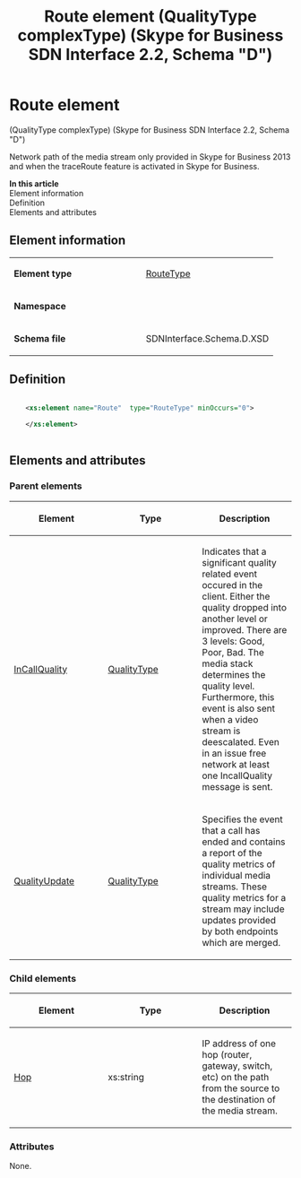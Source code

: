 ﻿---
title: Route element (QualityType complexType) (Skype for Business SDN Interface 2.2, Schema "D")
TOCTitle: Route element (QualityType complexType)
ms:assetid: 8c8b09b2-f976-ac9b-7c94-0daf791d03ee
ms:mtpsurl: https://msdn.microsoft.com/en-us/library/Mt170993(v=office.16)
ms:contentKeyID: 65855568
ms.date: 08/24/2015
mtps_version: v=office.16
dev_langs:
- xml
---

# Route element 

(QualityType complexType) (Skype for Business SDN Interface 2.2, Schema \"D\")

Network path of the media stream only provided in Skype for Business 2013 and when the traceRoute feature is activated in Skype for Business.


**In this article**  
Element information  
Definition  
Elements and attributes  

## Element information

<table>
<colgroup>
<col style="width: 50%" />
<col style="width: 50%" />
</colgroup>
<tbody>
<tr class="odd">
<td><p><strong>Element type</strong></p></td>
<td><p><a href="routetype-complextype-skype-for-business-sdn-interface-2-2-schema-d.md">RouteType</a></p></td>
</tr>
<tr class="even">
<td><p><strong>Namespace</strong></p></td>
<td><p></p></td>
</tr>
<tr class="odd">
<td><p><strong>Schema file</strong></p></td>
<td><p>SDNInterface.Schema.D.XSD</p></td>
</tr>
</tbody>
</table>


## Definition

```xml

    <xs:element name="Route"  type="RouteType" minOccurs="0">
    
    </xs:element>
  
```

## Elements and attributes

### Parent elements

<table>
<colgroup>
<col style="width: 33%" />
<col style="width: 33%" />
<col style="width: 33%" />
</colgroup>
<thead>
<tr class="header">
<th><p>Element</p></th>
<th><p>Type</p></th>
<th><p>Description</p></th>
</tr>
</thead>
<tbody>
<tr class="odd">
<td><p><a href="incallquality-element-messagetype-complextype-skype-for-business-sdn-interface-2-2-schema-d.md">InCallQuality</a></p></td>
<td><p><a href="qualitytype-complextype-skype-for-business-sdn-interface-2-2-schema-d.md">QualityType</a></p></td>
<td><p>Indicates that a significant quality related event occured in the client. Either the quality dropped into another level or improved. There are 3 levels: Good, Poor, Bad. The media stack determines the quality level. Furthermore, this event is also sent when a video stream is deescalated. Even in an issue free network at least one IncallQuality message is sent.</p></td>
</tr>
<tr class="even">
<td><p><a href="qualityupdate-element-messagetype-complextype-skype-for-business-sdn-interface-2-2-schema-d.md">QualityUpdate</a></p></td>
<td><p><a href="qualitytype-complextype-skype-for-business-sdn-interface-2-2-schema-d.md">QualityType</a></p></td>
<td><p>Specifies the event that a call has ended and contains a report of the quality metrics of individual media streams. These quality metrics for a stream may include updates provided by both endpoints which are merged.</p></td>
</tr>
</tbody>
</table>


### Child elements

<table>
<colgroup>
<col style="width: 33%" />
<col style="width: 33%" />
<col style="width: 33%" />
</colgroup>
<thead>
<tr class="header">
<th><p>Element</p></th>
<th><p>Type</p></th>
<th><p>Description</p></th>
</tr>
</thead>
<tbody>
<tr class="odd">
<td><p><a href="hop-element-routetype-complextype-skype-for-business-sdn-interface-2-2-schema-d.md">Hop</a></p></td>
<td><p>xs:string</p></td>
<td><p>IP address of one hop (router, gateway, switch, etc) on the path from the source to the destination of the media stream.</p></td>
</tr>
</tbody>
</table>


### Attributes

None.


